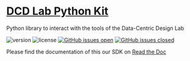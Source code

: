 # [DCD Lab Python Kit](https://datacentricdesign.org/tools/sdk-python/)

Python library to interact with the tools of the Data-Centric Design Lab

![version](https://img.shields.io/badge/version-0.1.16-blue.svg)
![license](https://img.shields.io/badge/license-MIT-blue.svg)
[![GitHub issues open](https://img.shields.io/github/issues/datacentricdesign/dcd-sdk-python.svg?maxAge=2592000)]()
[![GitHub issues closed](https://img.shields.io/github/issues-closed-raw/datacentricdesign/dcd-sdk-python.svg?maxAge=2592000)]()

Please find the documentation of this our SDK on [Read the Doc](https://dcd-lab-python-kit.readthedocs.io/en/master/)
